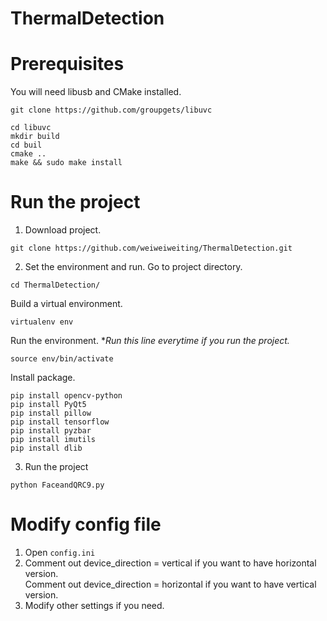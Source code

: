 # ThermalDetection

# Prerequisites
You will need libusb and CMake installed.
<pre><code>git clone https://github.com/groupgets/libuvc</code></pre>
<pre><code>cd libuvc
mkdir build
cd buil
cmake ..
make && sudo make install</code></pre>

# Run the project
1. Download project.
<pre><code>git clone https://github.com/weiweiweiting/ThermalDetection.git</code></pre>

2. Set the environment and run.
Go to project directory.
<pre><code>cd ThermalDetection/</code></pre>
Build a virtual environment.
<pre><code>virtualenv env</code></pre>
Run the environment. **Run this line everytime if you run the project.*
<pre><code>source env/bin/activate</code></pre>
Install package.
<pre><code>pip install opencv-python
pip install PyQt5
pip install pillow
pip install tensorflow
pip install pyzbar
pip install imutils
pip install dlib</code></pre>

3. Run the project
<pre><code>python FaceandQRC9.py</code></pre>

# Modify config file
1. Open <code>config.ini</code>
2. Comment out device_direction = vertical if you want to have horizontal version.
   <br>Comment out device_direction = horizontal if you want to have vertical version.
3. Modify other settings if you need.
